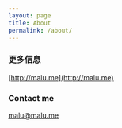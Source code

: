 ```yaml
---
layout: page
title: About
permalink: /about/
---
```


### 更多信息

[http://malu.me](http://malu.me)

### Contact me

[malu@malu.me](mailto:malu@malu.me)
